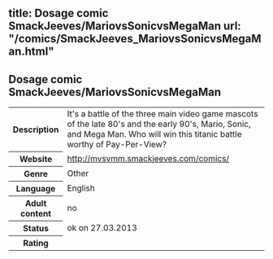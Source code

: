 title: Dosage comic SmackJeeves/MariovsSonicvsMegaMan
url: "/comics/SmackJeeves_MariovsSonicvsMegaMan.html"
---
Dosage comic SmackJeeves/MariovsSonicvsMegaMan
-----------------------------------------

<table class="comicinfo">
<tr>
<th>Description</th><td>It's a battle of the three main video game mascots of the late 80's and the early 90's, Mario, Sonic, and Mega Man. Who will win this titanic battle worthy of Pay-Per-View?</td>
</tr>
<tr>
<th>Website</th><td><a href="http://mvsvmm.smackjeeves.com/comics/">http://mvsvmm.smackjeeves.com/comics/</a></td>
</tr>
<tr>
<th>Genre</th><td>Other</td>
</tr>
<tr>
<th>Language</th><td>English</td>
</tr>
<tr>
<th>Adult content</th><td>no</td>
</tr>
<tr>
<th>Status</th><td>ok on 27.03.2013</td>
</tr>
<tr>
<th>Rating</th><td><div class="g-plusone" data-size="standard" data-annotation="bubble"
 data-href="http://mvsvmm.smackjeeves.com/comics/"></div></td>
</tr>
</table>
<script type="text/javascript">
  (function() {
    var po = document.createElement('script'); po.type = 'text/javascript'; po.async = true;
    po.src = 'https://apis.google.com/js/plusone.js';
    var s = document.getElementsByTagName('script')[0]; s.parentNode.insertBefore(po, s);
  })();
</script>
